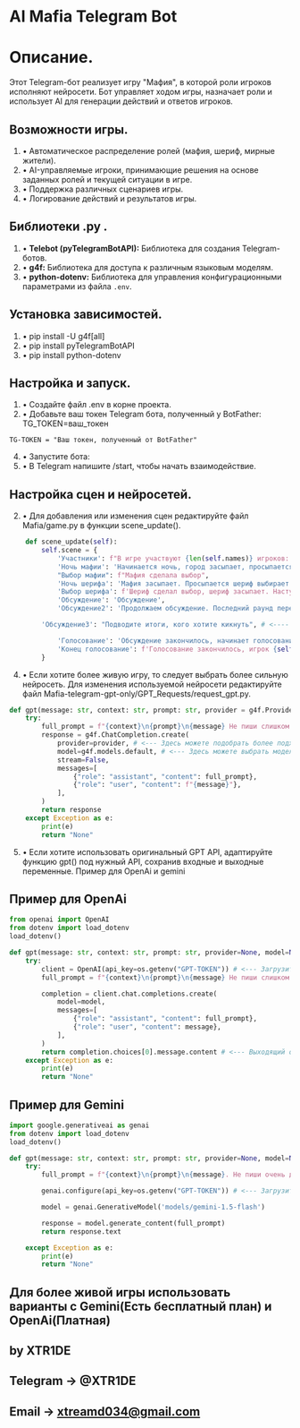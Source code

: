 # AI Mafia Telegram Bot

# Описание.

Этот Telegram-бот реализует игру "Мафия", в которой роли игроков исполняют нейросети. Бот управляет ходом игры, назначает роли и использует AI для генерации действий и ответов игроков.

## Возможности игры.

1. •   Автоматическое распределение ролей (мафия, шериф, мирные жители).
2. •   AI-управляемые игроки, принимающие решения на основе заданных ролей и текущей ситуации в игре.
3. •   Поддержка различных сценариев игры.
4. •   Логирование действий и результатов игры.

## Библиотеки .py .

1. •   **Telebot (pyTelegramBotAPI):** Библиотека для создания Telegram-ботов.
2. •   **g4f:** Библиотека для доступа к различным языковым моделям.
3. •   **python-dotenv:** Библиотека для управления конфигурационными параметрами из файла `.env`.

## Установка зависимостей.

1. • pip install -U g4f[all]
2. • pip install pyTelegramBotAPI
3. • pip install python-dotenv


## Настройка и запуск.

1. • Создайте файл .env в корне проекта.
2. • Добавьте ваш токен Telegram бота, полученный у BotFather:
		TG_TOKEN=ваш_токен
```.env
TG-TOKEN = "Ваш токен, полученный от BotFather"
```

4. • Запустите бота:
5. • В Telegram напишите /start, чтобы начать взаимодействие.


## Настройка сцен и нейросетей.

2. • Для добавления или изменения сцен редактируйте файл Mafia/game.py в функции scene_update().
```python
    def scene_update(self):
        self.scene = {
            'Участники': f"В игре участвуют {len(self.names)} игроков: {', '.join(self.names)}. Из них затаились {len(self.mafia)} мафии. Вам предстоит найти их. Представьтесь пожалуйста.",
            'Ночь мафии': 'Начинается ночь, город засыпает, просыпается мафия, мафия выбирает кого убить',
            "Выбор мафии": f"Мафия сделала выбор",
            'Ночь шерифа': 'Мафия засыпает. Просыпается шериф выбирает кого он хочет проверить',
            'Выбор шерифа': f'Шериф сделал выбор, шериф засыпает. Наступает новый день, город просыпается, кроме {self.kills}',
            'Обсуждение': 'Обсуждение',
            'Обсуждение2': 'Продолжаем обсуждение. Последний раунд перед голосованием.',

	    'Обсуждение3': "Подводите итоги, кого хотите кикнуть", # <---- Можно добавлять или удалять сцены

            'Голосование': 'Обсуждение закончилось, начинает голосование, все игроки обязаны назвать имя игрока. Игрок, набравший большинство голосов выбывает.',
            'Конец голосование': f'Голосование закончилось, игрок {self.kicked} Выбывает из игры. Он был - {self.kicked_role}',
        }
```
4. • Если хотите более живую игру, то следует выбрать более сильную нейросеть. Для изменения используемой нейросети редактируйте файл Mafia-telegram-gpt-only/GPT_Requests/request_gpt.py.
```python
def gpt(message: str, context: str, prompt: str, provider = g4f.Provider.Chatai, model="gpt-4o"):
    try:
        full_prompt = f"{context}\n{prompt}\n{message} Не пиши слишком большие сообщения."
        response = g4f.ChatCompletion.create(
            provider=provider, # <--- Здесь можете подобрать более подходящий провайдер. Используйте документацию от библиотеки g4f
            model=g4f.models.default, # <--- Здесь можете выбрать модель нейросети.  Используйте документацию от библиотеки g4f
            stream=False,
            messages=[
                {"role": "assistant", "content": full_prompt},
                {"role": "user", "content": f"{message}"},
            ],
        )
        return response
    except Exception as e:
        print(e)
        return "None"
```
5. • Если хотите использовать оригинальный GPT API, адаптируйте функцию gpt() под нужный API, сохранив входные и выходные переменные. Пример для OpenAi и gemini
   
## Пример для OpenAi

```python
from openai import OpenAI
from dotenv import load_dotenv
load_dotenv()

def gpt(message: str, context: str, prompt: str, provider=None, model=None): # <--- Входные данные должны быть, как и в начальном виде
    try:
        client = OpenAI(api_key=os.getenv("GPT-TOKEN")) # <--- Загрузить api key добавить в .env GPT-TOKEN = "Ваш токен от openai"
        full_prompt = f"{context}\n{prompt}\n{message} Не пиши слишком большие сообщения."

        completion = client.chat.completions.create(
            model=model,
            messages=[
                {"role": "assistant", "content": full_prompt},
                {"role": "user", "content": message},
            ],
        )
        return completion.choices[0].message.content # <--- Выходящий ответ должен быть ответ gpt : str
    except Exception as e:
        print(e)
        return "None"
```

## Пример для Gemini
 
```python
import google.generativeai as genai
from dotenv import load_dotenv
load_dotenv()

def gpt(message: str, context: str, prompt: str, provider=None, model=None): # <--- Входные данные должны быть, как и в начальном виде
    try:
        full_prompt = f"{context}\n{prompt}\n{message}. Не пиши очень длинные сообщение."

        genai.configure(api_key=os.getenv("GPT-TOKEN")) # <--- Загрузить api key добавить в .env GPT-TOKEN = "Ваш токен от gemini"

        model = genai.GenerativeModel('models/gemini-1.5-flash')

        response = model.generate_content(full_prompt)
        return response.text

    except Exception as e:
        print(e)
        return "None"
```

## Для более живой игры использовать варианты с Gemini(Есть бесплатный план) и OpenAi(Платная)

##
## by XTR1DE
## Telegram -> @XTR1DE
## Email -> xtreamd034@gmail.com
